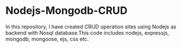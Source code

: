 # Nodejs-Mongodb-CRUD
In this repository, I have created CRUD operation sites using Nodejs as backend with Nosql database.This code includes nodejs, expressjs, mongodb, mongoose, ejs, css etc.
